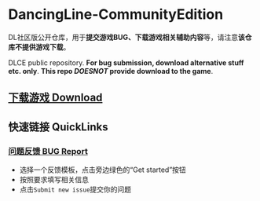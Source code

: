 # DancingLine-CommunityEdition
DL社区版公开仓库，用于**提交游戏BUG、下载游戏相关辅助内容**等，请注意**该仓库不提供游戏下载**。

DLCE public repository. **For bug submission, download alternative stuff etc. only**. **This repo *DOESNOT* provide download to the game**.

## [下载游戏 Download](https://github.com/DL-Community/DancingLine-CommunityEdition/releases)

## 快速链接 QuickLinks

### [问题反馈 BUG Report](https://github.com/DL-Community/DancingLine-CommunityEdition/issues/new/choose)
- 选择一个反馈模板，点击旁边绿色的“Get started”按钮
- 按照要求填写相关信息
- 点击`Submit new issue`提交你的问题
